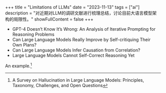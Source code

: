 +++
title = "Limitations of LLMs"
date = "2023-11-13"
tags = ["ai"]
description = "对近期对LLM的调研文献进行梳理总结，讨论目前大语言模型架构的局限性。"
showFullContent = false
+++

- GPT-4 Doesn’t Know It’s Wrong: An Analysis of Iterative Prompting for Reasoning Problems
- Can Large Language Models Really Improve by Self-critiquing Their Own Plans?
- Can Large Language Models Infer Causation from Correlation?
- Large Language Models Cannot Self-Correct Reasoning Yet

An example.[^1]

[^1]: A Survey on Hallucination in Large Language Models: Principles, Taxonomy, Challenges, and Open Questions
